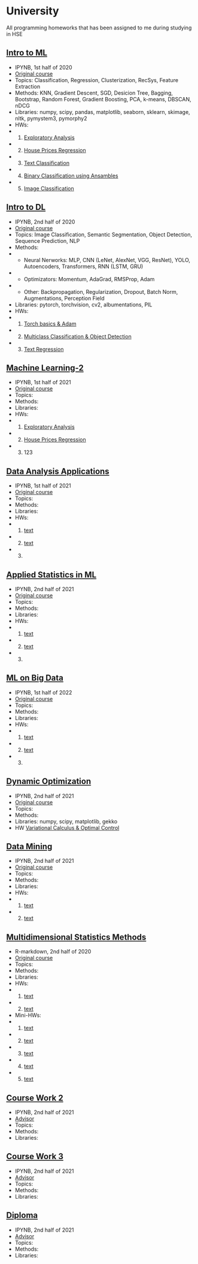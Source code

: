 # University
All programming homeworks that has been assigned to me during studying in HSE

## [Intro to ML](https://github.com/ZolotarevStat/University/tree/main/Intro%20to%20ML) 
* IPYNB, 1st half of 2020
* [Original course](http://wiki.cs.hse.ru/Введение_в_анализ_данных_(майнор_ИАД)_2019/2020)
* Topics: Classification, Regression, Clusterization, RecSys, Feature Extraction
* Methods: KNN, Gradient Descent, SGD, Desicion Tree, Bagging, Bootstrap, Random Forest, Gradient Boosting, PCA, k-means, DBSCAN, nDCG
* Libraries: numpy, scipy, pandas, matplotlib, seaborn, sklearn, skimage, nltk, pymystem3, pymorphy2
* HWs: 
* 1. [Exploratory Analysis](https://github.com/ZolotarevStat/University/blob/main/Intro%20to%20ML/HW1_numpy_pandas_matplotlib.ipynb)
* 2. [House Prices Regression](https://github.com/ZolotarevStat/University/blob/main/Intro%20to%20ML/HW2_regression.ipynb)
* 3. [Text Classification](https://github.com/ZolotarevStat/University/blob/main/Intro%20to%20ML/HW3_text_classification.ipynb)
* 4. [Binary Classification using Ansambles](https://github.com/ZolotarevStat/University/blob/main/Intro%20to%20ML/HW4_ansambles.ipynb)
* 5. [Image Classification](https://github.com/ZolotarevStat/University/blob/main/Intro%20to%20ML/HW5_image_classification.ipynb)


## [Intro to DL](https://github.com/ZolotarevStat/University/tree/main/Intro%20to%20DL)
* IPYNB, 2nd half of 2020
* [Original course](http://wiki.cs.hse.ru/Современные_методы_машинного_обучения)
* Topics: Image Classification, Semantic Segmentation, Object Detection, Sequence Prediction, NLP
* Methods: 
* * Neural Nerworks: MLP, CNN (LeNet, AlexNet, VGG, ResNet), YOLO, Autoencoders, Transformers, RNN (LSTM, GRU)
* * Optimizators: Momentum, AdaGrad, RMSProp, Adam
* * Other: Backpropagation, Regularization, Dropout, Batch Norm, Augmentations, Perception Field
* Libraries: pytorch, torchvision, cv2, albumentations, PIL
* HWs: 
* 1. [Torch basics & Adam](https://github.com/ZolotarevStat/University/blob/main/Intro%20to%20DL/HW1_Pytorch_Adam_MLP_VGG_ResNet.ipynb)
* 2. [Multiclass Classification & Object Detection](https://github.com/ZolotarevStat/University/blob/main/Intro%20to%20DL/HW2_Image_Classification_Object_Detection.ipynb)
* 3. [Text Regression](https://github.com/ZolotarevStat/University/blob/main/Intro%20to%20DL/HW3_NLP.ipynb)

## [Machine Learning-2](https://github.com/ZolotarevStat/University/tree/main/Machine%20Learning-2) 
* IPYNB, 1st half of 2021
* [Original course](http://wiki.cs.hse.ru/Машинное_обучение_2)
* Topics: 
* Methods: 
* Libraries: 
* HWs: 
* 1. [Exploratory Analysis](https://github.com/ZolotarevStat/University/blob/main/Intro%20to%20ML/HW1_numpy_pandas_matplotlib.ipynb)
* 2. [House Prices Regression](https://github.com/ZolotarevStat/University/blob/main/Intro%20to%20ML/HW2_regression.ipynb)
* 3. 123

## [Data Analysis Applications](https://github.com/ZolotarevStat/University/tree/main/Data%20Analysis%20Applications) 
* IPYNB, 1st half of 2021
* [Original course](http://wiki.cs.hse.ru/Прикладные_задачи_анализа_данных)
* Topics: 
* Methods: 
* Libraries: 
* HWs: 
* 1. [text](https://github.com/ZolotarevStat/University/blob/main/Intro%20to%20ML/HW1_numpy_pandas_matplotlib.ipynb)
* 2. [text](https://github.com/ZolotarevStat/University/blob/main/Intro%20to%20ML/HW2_regression.ipynb)
* 3. 

## [Applied Statistics in ML](https://github.com/ZolotarevStat/University/tree/main/Applied%20Statisctics%20in%20ML) 
* IPYNB, 2nd half of 2021
* [Original course](http://wiki.cs.hse.ru/Psmo_21_22)
* Topics: 
* Methods: 
* Libraries: 
* HWs: 
* 1. [text](https://github.com/ZolotarevStat/University/blob/main/Intro%20to%20ML/HW1_numpy_pandas_matplotlib.ipynb)
* 2. [text](https://github.com/ZolotarevStat/University/blob/main/Intro%20to%20ML/HW2_regression.ipynb)
* 3. 

## [ML on Big Data](https://github.com/ZolotarevStat/University/tree/main/ML%20on%20Big%20Data) 
* IPYNB, 1st half of 2022
* [Original course](http://wiki.cs.hse.ru/LSML_2021/2022)
* Topics: 
* Methods: 
* Libraries: 
* HWs: 
* 1. [text](https://github.com/ZolotarevStat/University/blob/main/Intro%20to%20ML/HW1_numpy_pandas_matplotlib.ipynb)
* 2. [text](https://github.com/ZolotarevStat/University/blob/main/Intro%20to%20ML/HW2_regression.ipynb)
* 3. 

## [Dynamic Optimization](https://github.com/ZolotarevStat/University/tree/main/Dynamic%20Optimization) 
* IPYNB, 2nd half of 2021
* [Original course](http://wiki.cs.hse.ru/Динамическая_оптимизация_в_экономике_и_финансах,_фэн,_2021/22)
* Topics: 
* Methods: 
* Libraries: numpy, scipy, matplotlib, gekko
* HW [Variational Calculus & Optimal Control](https://github.com/ZolotarevStat/University/blob/main/Dynamic%20Optimization/Dynamic_Optimization.ipynb)

## [Data Mining](https://github.com/ZolotarevStat/University/tree/main/Data%20Mining) 
* IPYNB, 2nd half of 2021
* [Original course](https://www.hse.ru/edu/courses/339493317)
* Topics: 
* Methods: 
* Libraries: 
* HWs: 
* 1. [text](https://github.com/ZolotarevStat/University/blob/main/Intro%20to%20ML/HW1_numpy_pandas_matplotlib.ipynb)
* 2. [text](https://github.com/ZolotarevStat/University/blob/main/Intro%20to%20ML/HW2_regression.ipynb)

## [Multidimensional Statistics Methods](https://github.com/ZolotarevStat/University/tree/main/Multidimensional%20Statistics%20Methods) 
* R-markdown, 2nd half of 2020
* [Original course](https://www.hse.ru/edu/courses/292685006)
* Topics: 
* Methods: 
* Libraries: 
* HWs: 
* 1. [text](https://github.com/ZolotarevStat/University/blob/main/Intro%20to%20ML/HW1_numpy_pandas_matplotlib.ipynb)
* 2. [text](https://github.com/ZolotarevStat/University/blob/main/Intro%20to%20ML/HW2_regression.ipynb)
* Mini-HWs:
* 1. [text](https://github.com/ZolotarevStat/University/blob/main/Intro%20to%20ML/HW2_regression.ipynb)
* 2. [text](https://github.com/ZolotarevStat/University/blob/main/Intro%20to%20ML/HW2_regression.ipynb)
* 3. [text](https://github.com/ZolotarevStat/University/blob/main/Intro%20to%20ML/HW2_regression.ipynb)
* 4. [text](https://github.com/ZolotarevStat/University/blob/main/Intro%20to%20ML/HW2_regression.ipynb)
* 5. [text](https://github.com/ZolotarevStat/University/blob/main/Intro%20to%20ML/HW2_regression.ipynb)

## [Course Work 2](https://github.com/ZolotarevStat/University/tree/main/Course%20Work_2) 
* IPYNB, 2nd half of 2021
* [Advisor](https://www.hse.ru/org/persons/10586209)
* Topics: 
* Methods: 
* Libraries: 

## [Course Work 3](https://github.com/ZolotarevStat/University/tree/main/Course%20Work%203) 
* IPYNB, 2nd half of 2021
* [Advisor](https://www.hse.ru/org/persons/11532263)
* Topics: 
* Methods: 
* Libraries: 

## [Diploma](https://github.com/ZolotarevStat/University/tree/main/Diploma) 
* IPYNB, 2nd half of 2021
* [Advisor](https://www.hse.ru/staff/lukianchenko)
* Topics: 
* Methods: 
* Libraries:
